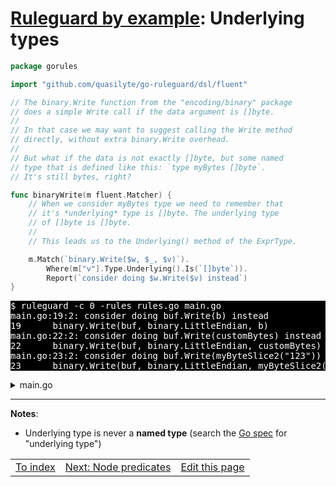 # [Ruleguard by example](https://go-ruleguard.github.io/by-example/): Underlying types

```go
package gorules

import "github.com/quasilyte/go-ruleguard/dsl/fluent"

// The binary.Write function from the "encoding/binary" package
// does a simple Write call if the data argument is []byte.
//
// In that case we may want to suggest calling the Write method
// directly, without extra binary.Write overhead.
//
// But what if the data is not exactly []byte, but some named
// type that is defined like this: `type myBytes []byte`.
// It's still bytes, right?

func binaryWrite(m fluent.Matcher) {
	// When we consider myBytes type we need to remember that
	// it's *underlying* type is []byte. The underlying type
	// of []byte is []byte.
	//
	// This leads us to the Underlying() method of the ExprType.

	m.Match(`binary.Write($w, $_, $v)`).
		Where(m["v"].Type.Underlying().Is(`[]byte`)).
		Report(`consider doing $w.Write($v) instead`)
}
```

<pre style="color: white; background-color: black">
$ ruleguard -c 0 -rules rules.go main.go
main.go:19:2: consider doing buf.Write(b) instead
19		binary.Write(buf, binary.LittleEndian, b)
main.go:22:2: consider doing buf.Write(customBytes) instead
22		binary.Write(buf, binary.LittleEndian, customBytes)
main.go:23:2: consider doing buf.Write(myByteSlice2("123")) instead
23		binary.Write(buf, binary.LittleEndian, myByteSlice2("123"))
</pre>

<details><summary>main.go</summary>

```go
package main

import (
	"bytes"
	"encoding/binary"
)

// myByteSlice underlying type is []byte
type myByteSlice []byte

// myByteSlice2 underlying type is still []byte.
type myByteSlice2 myByteSlice

func main() {
	var b []byte
	var customBytes myByteSlice
	buf := &bytes.Buffer{}

	binary.Write(buf, binary.LittleEndian, b)

	// These 2 lines will not give any warnings if we don't use Underlying().
	binary.Write(buf, binary.LittleEndian, customBytes)
	binary.Write(buf, binary.LittleEndian, myByteSlice2("123"))

	binary.Write(buf, binary.LittleEndian, 14) // OK: not []byte
}
```

</details>

<hr>

**Notes**:

* Underlying type is never a **named type** (search the [Go spec](https://golang.org/ref/spec#Types) for "underlying type")

<table><tr>
<td><a href="index">To index</a></td>
<td><a href="node-predicates">Next: Node predicates</a></td>
<td><a href="https://github.com/go-ruleguard/go-ruleguard.github.io/edit/master/by-example/underlying-types.md">Edit this page</a></td>
</tr></table>
